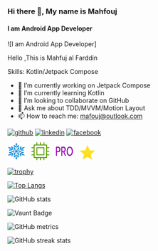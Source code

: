  ### Hi there 👋, My name is Mahfouj
#### I am Android App Developer
![I am Android App Developer]

Hello ,This is Mahfuj al Farddin

Skills: Kotlin/Jetpack Compose

- 🔭 I’m currently working on Jetpack Compose 
- 🌱 I’m currently learning Kotlin 
- 👯 I’m looking to collaborate on GitHub 
- 💬 Ask me about TDD/MVVM/Motion Layout 
- 📫 How to reach me: mafouj@outlook.com 


[<img src='https://cdn.jsdelivr.net/npm/simple-icons@3.0.1/icons/github.svg' alt='github' height='40'>](https://github.com/Mahfouj)  [<img src='https://cdn.jsdelivr.net/npm/simple-icons@3.0.1/icons/linkedin.svg' alt='linkedin' height='40'>](https://www.linkedin.com/in/Mahfouj/)  [<img src='https://cdn.jsdelivr.net/npm/simple-icons@3.0.1/icons/facebook.svg' alt='facebook' height='40'>](https://www.facebook.com/Mahfouj)  

<a href='https://archiveprogram.github.com/'><img src='https://raw.githubusercontent.com/acervenky/animated-github-badges/master/assets/acbadge.gif' width='40' height='40'></a> <a href='https://docs.github.com/en/developers'><img src='https://raw.githubusercontent.com/acervenky/animated-github-badges/master/assets/devbadge.gif' width='40' height='40'></a> <a href='https://github.com/pricing'><img src='https://raw.githubusercontent.com/acervenky/animated-github-badges/master/assets/pro.gif' width='40' height='40'></a> <a href='https://stars.github.com/'><img src='https://raw.githubusercontent.com/acervenky/animated-github-badges/master/assets/starbadge.gif' width='35' height='35'></a> 

[![trophy](https://github-profile-trophy.vercel.app/?username=Mahfouj)](https://github.com/ryo-ma/github-profile-trophy)

[![Top Langs](https://github-readme-stats.vercel.app/api/top-langs/?username=Mahfouj)](https://github.com/anuraghazra/github-readme-stats)

![GitHub stats](https://github-readme-stats.vercel.app/api?username=Mahfouj&show_icons=true&count_private=true)  

![Vaunt Badge](https://api.vaunt.dev/v1/github/entities/Mahfouj/contributions?format=svg&private=true)  

![GitHub metrics](https://metrics.lecoq.io/Mahfouj)  

![GitHub streak stats](https://streak-stats.demolab.com/?user=Mahfouj)  


